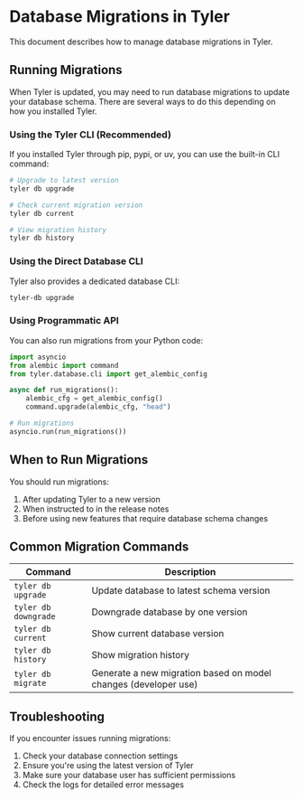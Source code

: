 # Database Migrations in Tyler

This document describes how to manage database migrations in Tyler.

## Running Migrations

When Tyler is updated, you may need to run database migrations to update your database schema. There are several ways to do this depending on how you installed Tyler.

### Using the Tyler CLI (Recommended)

If you installed Tyler through pip, pypi, or uv, you can use the built-in CLI command:

```bash
# Upgrade to latest version
tyler db upgrade

# Check current migration version
tyler db current

# View migration history
tyler db history
```

### Using the Direct Database CLI

Tyler also provides a dedicated database CLI:

```bash
tyler-db upgrade
```

### Using Programmatic API

You can also run migrations from your Python code:

```python
import asyncio
from alembic import command
from tyler.database.cli import get_alembic_config

async def run_migrations():
    alembic_cfg = get_alembic_config()
    command.upgrade(alembic_cfg, "head")

# Run migrations
asyncio.run(run_migrations())
```

## When to Run Migrations

You should run migrations:

1. After updating Tyler to a new version
2. When instructed to in the release notes
3. Before using new features that require database schema changes

## Common Migration Commands

| Command | Description |
|---------|-------------|
| `tyler db upgrade` | Update database to latest schema version |
| `tyler db downgrade` | Downgrade database by one version |
| `tyler db current` | Show current database version |
| `tyler db history` | Show migration history |
| `tyler db migrate` | Generate a new migration based on model changes (developer use) |

## Troubleshooting

If you encounter issues running migrations:

1. Check your database connection settings
2. Ensure you're using the latest version of Tyler
3. Make sure your database user has sufficient permissions
4. Check the logs for detailed error messages 